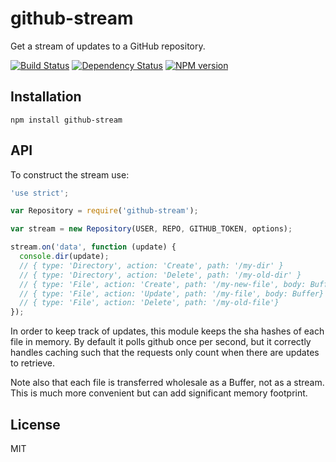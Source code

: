 # github-stream

Get a stream of updates to a GitHub repository.

[![Build Status](https://travis-ci.org/ForbesLindesay/github-stream.png?branch=master)](https://travis-ci.org/ForbesLindesay/github-stream)
[![Dependency Status](https://gemnasium.com/ForbesLindesay/github-stream.png)](https://gemnasium.com/ForbesLindesay/github-stream)
[![NPM version](https://badge.fury.io/js/github-stream.png)](http://badge.fury.io/js/github-stream)

## Installation

    npm install github-stream

## API

To construct the stream use:

```js
'use strict';

var Repository = require('github-stream');

var stream = new Repository(USER, REPO, GITHUB_TOKEN, options);

stream.on('data', function (update) {
  console.dir(update);
  // { type: 'Directory', action: 'Create', path: '/my-dir' }
  // { type: 'Directory', action: 'Delete', path: '/my-old-dir' }
  // { type: 'File', action: 'Create', path: '/my-new-file', body: Buffer}
  // { type: 'File', action: 'Update', path: '/my-file', body: Buffer}
  // { type: 'File', action: 'Delete', path: '/my-old-file'}
});
```

In order to keep track of updates, this module keeps the sha hashes of each file in memory. By default it polls github once per second, but it correctly handles caching such that the requests only count when there are updates to retrieve.

Note also that each file is transferred wholesale as a Buffer, not as a stream. This is much more convenient but can add significant memory footprint.

## License

  MIT
